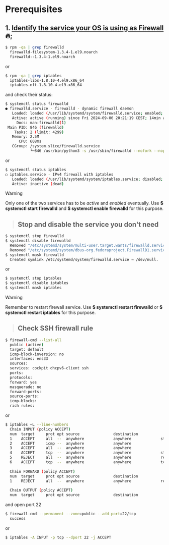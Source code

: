 # Prerequisites

## 1. [Identify the service your OS is using as Firewall](firewall-identify.md) :fire:;

```bash
$ rpm -qa | grep firewalld
  firewalld-filesystem-1.3.4-1.el9.noarch
  firewalld--1.3.4-1.el9.noarch

```
or

```bash
$ rpm -qa | grep iptables
  iptables-libs-1.8.10-4.el9.x86_64
  iptables-nft-1.8.10-4.el9.x86_64
```
and check their status:

```bash
$ systemctl status firewalld
● firewalld.service - firewalld - dynamic firewall daemon
   Loaded: loaded (/usr/lib/systemd/system/firewalld.service; enabled; preset: enabled)
   Active: active (running) since Fri 2024-09-06 20:21:19 CEST; 14min ago
     Docs: man:firewalld(1)
 Main PID: 846 (firewalld)
    Tasks: 2 (limit: 4299)
   Memory: 2.5M
      CPU: 608ms
   CGroup: /system.slice/firewalld.service
           └─846 /usr/bin/python3 -s /usr/sbin/firewalld --nofork --nopid
```
or

```bash
$ systemctl status iptables
○ iptables.service - IPv4 firewall with iptables
   Loaded: loaded (/usr/lib/systemd/system/iptables.service; disabled; preset: disabled)
   Active: inactive (dead)
```
      
> [!WARNING]
> Only one of the two services has to be *active* and *enabled* eventually.
> Use **$ systemctl start firewalld** and **$ systemctl enable firewalld** for this purpose.

> ## Stop and disable the service you don't need

```bash
$ systemctl stop firewalld
$ systemctl disable firewalld
  Removed "/etc/systemd/system/multi-user.target.wants/firewalld.service".
  Removed "/etc/systemd/system/dbus-org.fedoraproject.FirewallD1.service".
$ systemctl mask firewalld
  Created symlink /etc/systemd/system/firewalld.service → /dev/null.
```
or

```bash
$ systemctl stop iptables
$ systemctl disable iptables
$ systemctl mask iptables
```

> [!WARNING]
> Remember to restart firewall service.
> Use **$ systemctl restart firewalld** or **$ systemctl restart iptables** for this purpose.

> ## Check SSH firewall rule

```bash
$ firewall-cmd --list-all
  public (active)
  target: default
  icmp-block-inversion: no
  interfaces: ens33
  sources:
  services: cockpit dhcpv6-client ssh
  ports:
  protocols:
  forward: yes
  masquerade: no
  forward-ports:
  source-ports:
  icmp-blocks:
  rich rules:
```
or

```bash
$ iptables –L --line-numbers
  Chain INPUT (policy ACCEPT)
  num  target     prot opt source               destination
  1    ACCEPT     all  --  anywhere             anywhere             state RELATED,ESTABLISHED
  2    ACCEPT     icmp --  anywhere             anywhere
  3    ACCEPT     all  --  anywhere             anywhere
  4    ACCEPT     tcp  --  anywhere             anywhere             state NEW tcp dpt:ssh
  5    REJECT     all  --  anywhere             anywhere             reject-with icmp-host-prohibited
  6    ACCEPT     tcp  --  anywhere             anywhere             tcp dpt:ssh
  
  Chain FORWARD (policy ACCEPT)
  num  target     prot opt source               destination
  1    REJECT     all  --  anywhere             anywhere             reject-with icmp-host-prohibited
  
  Chain OUTPUT (policy ACCEPT)
  num  target     prot opt source               destination
```
and open port 22

```bash
$ firewall-cmd --permanent --zone=public --add-port=22/tcp
  success
```
or

```bash
$ iptables -A INPUT -p tcp --dport 22 -j ACCEPT
```
